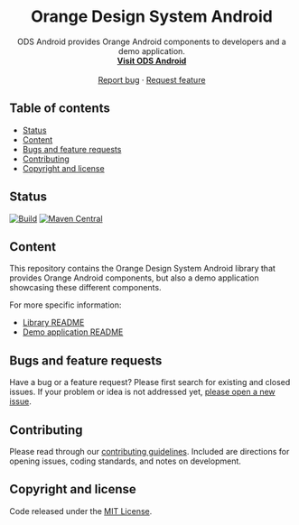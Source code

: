 <h1 align="center">Orange Design System Android</h1>

<p align="center">
  ODS Android provides Orange Android components to developers and a demo application.
  <br>
  <a href="https://orange-opensource.github.io/ods-android"><strong>Visit ODS Android</strong></a>
  <br>
  <br>
  <a href="https://github.com/Orange-OpenSource/ods-android/issues/new?assignees=B3nz01d&labels=%F0%9F%90%9E+bug%2C%F0%9F%94%8D+triage&template=bug_report.yml&title=[Bug]%3A+Bug+Summary">Report bug</a>
  ·
  <a href="https://github.com/Orange-OpenSource/ods-android/issues/new?assignees=B3nz01d&labels=feature%2C%F0%9F%94%8D%20triage&template=feature_request.yml&title=[feature]%3A+">Request feature</a>
</p>

## Table of contents

- [Status](#status)
- [Content](#content)
- [Bugs and feature requests](#bugs-and-feature-requests)
- [Contributing](#contributing)
- [Copyright and license](#copyright-and-license)

## Status

[![Build](https://img.shields.io/github/actions/workflow/status/Orange-OpenSource/ods-android/android-build.yml?logo=github)](https://github.com/Orange-OpenSource/ods-android/actions/workflows/android-build.yml?query=branch%3Amain)
[![Maven Central](https://img.shields.io/maven-central/v/com.orange.ods.android/ods-lib?logo=apachemaven)](https://search.maven.org/search?q=com.orange.ods.android)

## Content

This repository contains the Orange Design System Android library that provides Orange Android components, but also a demo application showcasing these different components.

For more specific information:

* [Library README](https://github.com/Orange-OpenSource/ods-android/blob/develop/lib/README.md)
* [Demo application README](https://github.com/Orange-OpenSource/ods-android/blob/develop/app/README.md)

## Bugs and feature requests

Have a bug or a feature request? Please first search for existing and closed issues. If your problem or idea is not addressed yet, [please open a new issue](https://github.com/Orange-OpenSource/ods-android/issues/new/choose).

## Contributing

Please read through our [contributing guidelines](https://github.com/Orange-OpenSource/ods-android/blob/develop/CONTRIBUTING.md). Included are directions for opening issues, coding standards, and notes on development.

## Copyright and license

Code released under the [MIT License](https://github.com/Orange-OpenSource/ods-android/blob/develop/LICENSE).